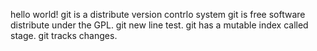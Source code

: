 hello world!
git  is a distribute version contrlo system
git is free software distribute under the GPL.
git new line test.
git has a mutable index called stage.
git tracks changes.